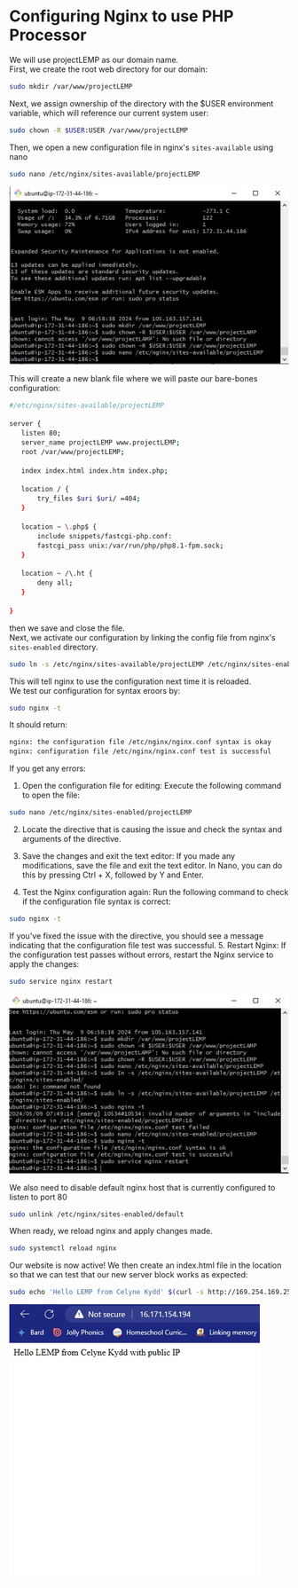 # Configuring Nginx to use PHP Processor

We will use projectLEMP as our domain name.  
First, we create the root web directory for our domain:

```bash
sudo mkdir /var/www/projectLEMP
```

Next, we assign ownership of the directory with the $USER environment variable, which will reference our current system user:

```bash
sudo chown -R $USER:USER /var/www/projectLEMP
```

Then, we open a new configuration file in nginx's `sites-available` using nano

```bash
sudo nano /etc/nginx/sites-available/projectLEMP
```

![image](image/nano.jpg)

This will create a new blank file where we will paste our bare-bones configuration:

```bash
#/etc/nginx/sites-available/projectLEMP

server {
   listen 80;
   server_name projectLEMP www.projectLEMP;
   root /var/www/projectLEMP;

   index index.html index.htm index.php;

   location / {
       try_files $uri $uri/ =404;
   }

   location ~ \.php$ {
       include snippets/fastcgi-php.conf:
       fastcgi_pass unix:/var/run/php/php8.1-fpm.sock;
   }

   location ~ /\.ht {
       deny all;
   }

}
```

then we save and close the file.  
Next, we activate our configuration by linking the config file from nginx's `sites-enabled` directory.

```bash
sudo ln -s /etc/nginx/sites-available/projectLEMP /etc/nginx/sites-enabled/
```

This will tell nginx to use the configuration next time it is reloaded.  
We test our configuration for syntax eroors by:

```bash
sudo nginx -t
```

It should return:

```bash
nginx: the configuration file /etc/nginx/nginx.conf syntax is okay
nginx: configuration file /etc/nginx/nginx.conf test is successful
```

If you get any errors:

1. Open the configuration file for editing: Execute the following command to open the file:

```bash
sudo nano /etc/nginx/sites-enabled/projectLEMP
```

2. Locate the directive that is causing the issue and check the syntax and arguments of the directive.

3. Save the changes and exit the text editor: If you made any modifications, save the file and exit the text editor. In Nano, you can do this by pressing Ctrl + X, followed by Y and Enter.

4. Test the Nginx configuration again: Run the following command to check if the configuration file syntax is correct:

```bash
sudo nginx -t
```

If you've fixed the issue with the directive, you should see a message indicating that the configuration file test was successful. 5. Restart Nginx: If the configuration test passes without errors, restart the Nginx service to apply the changes:

```bash
sudo service nginx restart
```

![image](image/restart.jpg)

We also need to disable default nginx host that is currently configured to listen to port 80

```bash
sudo unlink /etc/nginx/sites-enabled/default
```

When ready, we reload nginx and apply changes made.

```bash
sudo systemctl reload nginx
```

Our website is now active! We then create an index.html file in the location so that we can test that our new server block works as expected:

```bash
sudo echo 'Hello LEMP from Celyne Kydd' $(curl -s http://169.254.169.254/latest/meta-data/public-hostname) 'with public IP' $(curl -s http://169.254.169.254/latest/meta-data/public-ipv4) > /var/www/projectLEMP/index.html
```

![image](image/ldone.jpg)
